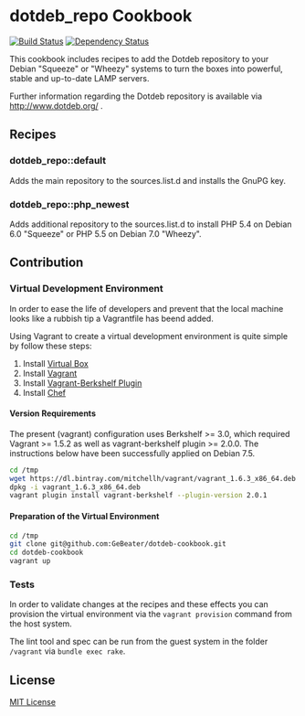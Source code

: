 dotdeb_repo Cookbook
====================

[![Build Status](https://secure.travis-ci.org/GeBeater/dotdeb-cookbook.png)](http://travis-ci.org/GeBeater/dotdeb-cookbook)
[![Dependency Status](https://www.versioneye.com/user/projects/53b44b900d5bb8b32d00001c/badge.png)](https://www.versioneye.com/user/projects/53b44b900d5bb8b32d00001c)

This cookbook includes recipes to add the Dotdeb repository to your Debian "Squeeze" or
"Wheezy" systems to turn the boxes into powerful, stable and up-to-date LAMP servers.

Further information regarding the Dotdeb repository is available via http://www.dotdeb.org/ .

Recipes
-------

### dotdeb_repo::default

Adds the main repository to the sources.list.d and installs the GnuPG key.

### dotdeb_repo::php_newest

Adds additional repository to the sources.list.d to install PHP 5.4 on Debian 6.0 "Squeeze" or PHP 5.5 on Debian 7.0 "Wheezy".

Contribution
------------

### Virtual Development Environment

In order to ease the life of developers and prevent that the local machine looks like a rubbish
tip a Vagrantfile has beend added.

Using Vagrant to create a virtual development environment is quite simple by follow these steps:

1. Install [Virtual Box](https://www.virtualbox.org/wiki/Downloads)
2. Install [Vagrant](http://downloads.vagrantup.com/)
3. Install [Vagrant-Berkshelf Plugin](https://github.com/riotgames/vagrant-berkshelf)
4. Install [Chef](http://www.opscode.com/chef/install/)

#### Version Requirements

The present (vagrant) configuration uses Berkshelf >= 3.0, which required Vagrant >= 1.5.2 as well as
vagrant-berkshelf plugin >= 2.0.0. The instructions below have been successfully applied on Debian 7.5.

```bash
cd /tmp
wget https://dl.bintray.com/mitchellh/vagrant/vagrant_1.6.3_x86_64.deb
dpkg -i vagrant_1.6.3_x86_64.deb
vagrant plugin install vagrant-berkshelf --plugin-version 2.0.1
```

#### Preparation of the Virtual Environment

```bash
cd /tmp
git clone git@github.com:GeBeater/dotdeb-cookbook.git
cd dotdeb-cookbook
vagrant up
```

### Tests

In order to validate changes at the recipes and these effects you can provision the
virtual environment via the `vagrant provision` command from the host system.

The lint tool and spec can be run from the guest system in the folder `/vagrant` via `bundle exec rake`.

## License

[MIT License](LICENSE.txt)